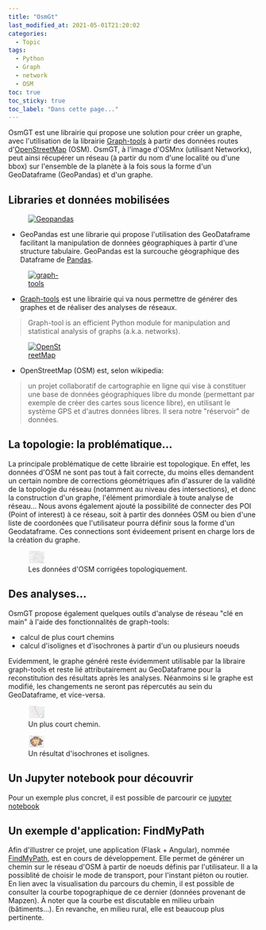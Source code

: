 ```yaml
---
title: "OsmGt"
last_modified_at: 2021-05-01T21:20:02
categories:
  - Topic
tags:
  - Python
  - Graph
  - network
  - OSM
toc: true
toc_sticky: true
toc_label: "Dans cette page..."
---
```



OsmGT est une librairie qui propose une solution pour créer un graphe, avec l'utilisation de la librairie [Graph-tools](https://graph-tool.skewed.de/) à partir des données routes d'[OpenStreetMap](https://www.openstreetmap.org/#map=6/46.449/2.210) (OSM). OsmGT, à l'image d'OSMnx (utilisant Networkx), peut ainsi récupérer un réseau (à partir du nom d'une localité ou d'une bbox) sur l'ensemble de la planète à la fois sous la forme d'un GeoDataframe (GeoPandas) et d'un graphe.

## Libraries et données mobilisées

<figure style="width: 150px" class="align-right">
  <a href="https://geopandas.readthedocs.io">
    <img src="https://geopandas.readthedocs.io/en/latest/_static/geopandas_logo_web.svg" alt="Geopandas">
  </a>
</figure>

* GeoPandas est une librarie qui propose l'utilisation des GeoDataframe facilitant la manipulation de données géographiques à partir d'une structure tabulaire. GeoPandas est la surcouche géographique des Dataframe de [Pandas](https://pandas.pydata.org/).

<figure style="width: 70px" class="align-right">
  <a href="https://graph-tool.skewed.de/">
    <img src="https://graph-tool.skewed.de/static/img/graph-tool-logo.svg" alt="graph-tools">
  </a>
</figure>

* [Graph-tools](https://graph-tool.skewed.de/) est une librairie qui va nous permettre de générer des graphes et de réaliser des analyses de réseaux.
> Graph-tool is an efficient Python module for manipulation and statistical analysis of graphs (a.k.a. networks).

<figure style="width: 70px" class="align-right">
  <a href="https://www.openstreetmap.org">
    <img src="https://www.openstreetmap.org/assets/osm_logo-d4979005d8a03d67bbf051b4e7e6ef1b26c6a34a5cd1b65908e2947c360ca391.svg" alt="OpenStreetMap">
  </a>
</figure>

* OpenStreetMap (OSM) est, selon wikipedia:
> un projet collaboratif de cartographie en ligne qui vise à constituer une base de données géographiques libre du monde (permettant par exemple de créer des cartes sous licence libre), en utilisant le système GPS et d'autres données libres.
Il sera notre "réservoir" de données.

## La topologie: la problématique...

La principale problématique de cette librairie est topologique. En effet, les données d'OSM ne sont pas tout à fait correcte, du moins elles demandent un certain nombre de corrections géométriques afin d'assurer de la validité de la topologie du réseau (notamment au niveau des intersections), et donc la construction d'un graphe, l'élément primordiale à toute analyse de réseau...
Nous avons également ajouté la possibilité de connecter des POI (Point of interest) à ce réseau, soit à partir des données OSM ou bien d'une liste de coordonées que l'utilisateur pourra définir sous la forme d'un Geodataframe. Ces connections sont évideement prisent en charge lors de la création du graphe.

<figure class="">
  <img src="https://github.com/amauryval/osmgt/raw/dev_performance/images/osmgt_output_topology.png" alt="" height="25px">
  <figcaption>Les données d'OSM corrigées topologiquement.</figcaption>
</figure>


## Des analyses...

OsmGT propose également quelques outils d'analyse de réseau "clé en main" à l'aide des fonctionnalités de graph-tools:
* calcul de plus court chemins
* calcul d'isolignes et d'isochrones à partir d'un ou plusieurs noeuds

Evidemment, le graphe généré reste évidemment utilisable par la libraire graph-tools et reste lié attributairement au GeoDataframe pour la reconstitution des résultats après les analyses. Néanmoins si le graphe est modifié, les changements ne seront pas répercutés au sein du GeoDataframe, et vice-versa.

<figure class="">
  <img src="https://github.com/amauryval/osmgt/raw/dev_performance/images/shortest_path.png" alt="" height="25px">
  <figcaption>Un plus court chemin.</figcaption>
</figure>

<figure class="">
  <img src="https://github.com/amauryval/osmgt/raw/dev_performance/images/isochrone_pedestrian_from_distance.png" alt="" height="25px">
  <figcaption>Un résultat d'isochrones et isolignes.</figcaption>
</figure>

## Un Jupyter notebook pour découvrir

Pour un exemple plus concret, il est possible de parcourir ce [jupyter notebook](https://amauryval.github.io/OsmGT/)

## Un exemple d'application: FindMyPath

Afin d'illustrer ce projet, une application (Flask + Angular), nommée [FindMyPath](https://amauryval.github.io/Find-My-Path/), est en cours de développement. Elle permet de générer un chemin sur le réseau d'OSM à partir de noeuds définis par l'utilisateur. Il a la possiblité de choisir le mode de transport, pour l'instant piéton ou routier. En lien avec la visualisation du parcours du chemin, il est possible de consulter la courbe topographique de ce dernier (données provenant de Mapzen).
À noter que la courbe est discutable en milieu urbain (bâtiments...). En revanche, en milieu rural, elle est beaucoup plus pertinente.




